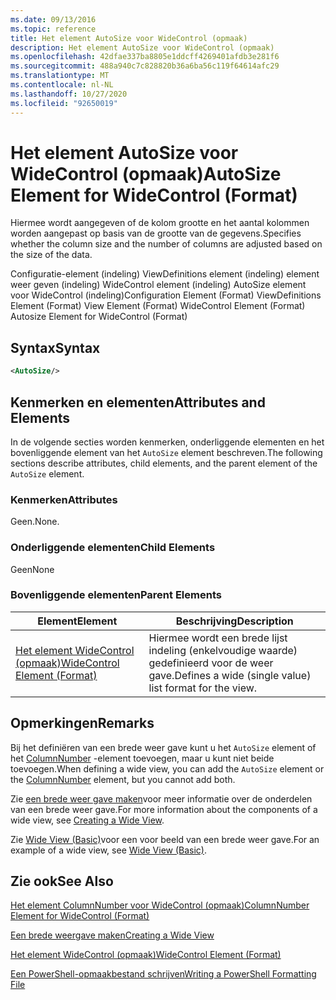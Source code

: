 ```yaml
---
ms.date: 09/13/2016
ms.topic: reference
title: Het element AutoSize voor WideControl (opmaak)
description: Het element AutoSize voor WideControl (opmaak)
ms.openlocfilehash: 42dfae337ba8805e1ddcff4269401afdb3e281f6
ms.sourcegitcommit: 488a940c7c828820b36a6ba56c119f64614afc29
ms.translationtype: MT
ms.contentlocale: nl-NL
ms.lasthandoff: 10/27/2020
ms.locfileid: "92650019"
---
```

# <a name="autosize-element-for-widecontrol-format"></a><span data-ttu-id="fc5f3-103">Het element AutoSize voor WideControl (opmaak)</span><span class="sxs-lookup"><span data-stu-id="fc5f3-103">AutoSize Element for WideControl (Format)</span></span>

<span data-ttu-id="fc5f3-104">Hiermee wordt aangegeven of de kolom grootte en het aantal kolommen worden aangepast op basis van de grootte van de gegevens.</span><span class="sxs-lookup"><span data-stu-id="fc5f3-104">Specifies whether the column size and the number of columns are adjusted based on the size of the data.</span></span>

<span data-ttu-id="fc5f3-105">Configuratie-element (indeling) ViewDefinitions element (indeling) element weer geven (indeling) WideControl element (indeling) AutoSize element voor WideControl (indeling)</span><span class="sxs-lookup"><span data-stu-id="fc5f3-105">Configuration Element (Format) ViewDefinitions Element (Format) View Element (Format) WideControl Element (Format) Autosize Element for WideControl (Format)</span></span>

## <a name="syntax"></a><span data-ttu-id="fc5f3-106">Syntax</span><span class="sxs-lookup"><span data-stu-id="fc5f3-106">Syntax</span></span>

```xml
<AutoSize/>
```

## <a name="attributes-and-elements"></a><span data-ttu-id="fc5f3-107">Kenmerken en elementen</span><span class="sxs-lookup"><span data-stu-id="fc5f3-107">Attributes and Elements</span></span>

<span data-ttu-id="fc5f3-108">In de volgende secties worden kenmerken, onderliggende elementen en het bovenliggende element van het `AutoSize` element beschreven.</span><span class="sxs-lookup"><span data-stu-id="fc5f3-108">The following sections describe attributes, child elements, and the parent element of the `AutoSize` element.</span></span>

### <a name="attributes"></a><span data-ttu-id="fc5f3-109">Kenmerken</span><span class="sxs-lookup"><span data-stu-id="fc5f3-109">Attributes</span></span>

<span data-ttu-id="fc5f3-110">Geen.</span><span class="sxs-lookup"><span data-stu-id="fc5f3-110">None.</span></span>

### <a name="child-elements"></a><span data-ttu-id="fc5f3-111">Onderliggende elementen</span><span class="sxs-lookup"><span data-stu-id="fc5f3-111">Child Elements</span></span>

<span data-ttu-id="fc5f3-112">Geen</span><span class="sxs-lookup"><span data-stu-id="fc5f3-112">None</span></span>

### <a name="parent-elements"></a><span data-ttu-id="fc5f3-113">Bovenliggende elementen</span><span class="sxs-lookup"><span data-stu-id="fc5f3-113">Parent Elements</span></span>

|<span data-ttu-id="fc5f3-114">Element</span><span class="sxs-lookup"><span data-stu-id="fc5f3-114">Element</span></span>|<span data-ttu-id="fc5f3-115">Beschrijving</span><span class="sxs-lookup"><span data-stu-id="fc5f3-115">Description</span></span>|
|-------------|-----------------|
|[<span data-ttu-id="fc5f3-116">Het element WideControl (opmaak)</span><span class="sxs-lookup"><span data-stu-id="fc5f3-116">WideControl Element (Format)</span></span>](./widecontrol-element-format.md)|<span data-ttu-id="fc5f3-117">Hiermee wordt een brede lijst indeling (enkelvoudige waarde) gedefinieerd voor de weer gave.</span><span class="sxs-lookup"><span data-stu-id="fc5f3-117">Defines a wide (single value) list format for the view.</span></span>|

## <a name="remarks"></a><span data-ttu-id="fc5f3-118">Opmerkingen</span><span class="sxs-lookup"><span data-stu-id="fc5f3-118">Remarks</span></span>

<span data-ttu-id="fc5f3-119">Bij het definiëren van een brede weer gave kunt u het `AutoSize` element of het [ColumnNumber](./columnnumber-element-for-widecontrol-format.md) -element toevoegen, maar u kunt niet beide toevoegen.</span><span class="sxs-lookup"><span data-stu-id="fc5f3-119">When defining a wide view, you can add the `AutoSize` element or the [ColumnNumber](./columnnumber-element-for-widecontrol-format.md) element, but you cannot add both.</span></span>

<span data-ttu-id="fc5f3-120">Zie [een brede weer gave maken](./creating-a-wide-view.md)voor meer informatie over de onderdelen van een brede weer gave.</span><span class="sxs-lookup"><span data-stu-id="fc5f3-120">For more information about the components of a wide view, see [Creating a Wide View](./creating-a-wide-view.md).</span></span>

<span data-ttu-id="fc5f3-121">Zie [Wide View (Basic)](./wide-view-basic.md)voor een voor beeld van een brede weer gave.</span><span class="sxs-lookup"><span data-stu-id="fc5f3-121">For an example of a wide view, see [Wide View (Basic)](./wide-view-basic.md).</span></span>

## <a name="see-also"></a><span data-ttu-id="fc5f3-122">Zie ook</span><span class="sxs-lookup"><span data-stu-id="fc5f3-122">See Also</span></span>

[<span data-ttu-id="fc5f3-123">Het element ColumnNumber voor WideControl (opmaak)</span><span class="sxs-lookup"><span data-stu-id="fc5f3-123">ColumnNumber Element for WideControl (Format)</span></span>](./columnnumber-element-for-widecontrol-format.md)

[<span data-ttu-id="fc5f3-124">Een brede weergave maken</span><span class="sxs-lookup"><span data-stu-id="fc5f3-124">Creating a Wide View</span></span>](./creating-a-wide-view.md)

[<span data-ttu-id="fc5f3-125">Het element WideControl (opmaak)</span><span class="sxs-lookup"><span data-stu-id="fc5f3-125">WideControl Element (Format)</span></span>](./widecontrol-element-format.md)

[<span data-ttu-id="fc5f3-126">Een PowerShell-opmaakbestand schrijven</span><span class="sxs-lookup"><span data-stu-id="fc5f3-126">Writing a PowerShell Formatting File</span></span>](./writing-a-powershell-formatting-file.md)
